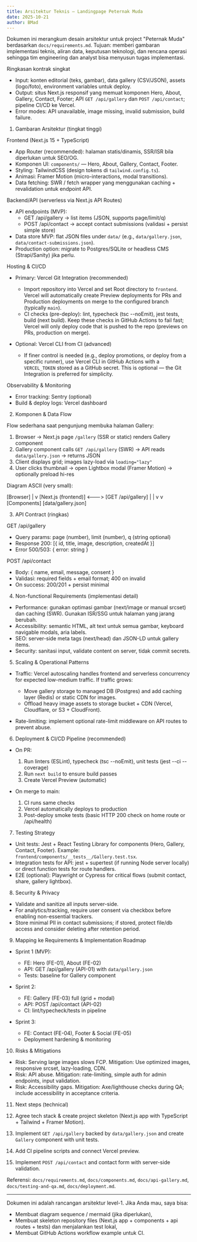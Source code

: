 ```yaml
---
title: Arsitektur Teknis — Landingpage Peternak Muda
date: 2025-10-21
author: BMad
---
```


Dokumen ini merangkum desain arsitektur untuk project "Peternak Muda" berdasarkan `docs/requirements.md`.
Tujuan: memberi gambaran implementasi teknis, aliran data, keputusan teknologi, dan rencana operasi sehingga tim engineering dan analyst bisa menyusun tugas implementasi.

Ringkasan kontrak singkat
- Input: konten editorial (teks, gambar), data gallery (CSV/JSON), assets (logo/foto), environment variables untuk deploy.
- Output: situs Next.js responsif yang memuat komponen Hero, About, Gallery, Contact, Footer; API `GET /api/gallery` dan `POST /api/contact`; pipeline CI/CD ke Vercel.
- Error modes: API unavailable, image missing, invalid submission, build failure.

1. Gambaran Arsitektur (tingkat tinggi)

Frontend (Next.js 15 + TypeScript)
- App Router (recommended): halaman statis/dinamis, SSR/ISR bila diperlukan untuk SEO/OG.
- Komponen UI: `components/` — Hero, About, Gallery, Contact, Footer.
- Styling: TailwindCSS (design tokens di `tailwind.config.ts`).
- Animasi: Framer Motion (micro-interactions, modal transitions).
- Data fetching: SWR / fetch wrapper yang menggunakan caching + revalidation untuk endpoint API.

Backend/API (serverless via Next.js API Routes)
- API endpoints (MVP):
  - GET /api/gallery -> list items (JSON, supports page/limit/q)
  - POST /api/contact -> accept contact submissions (validasi + persist simple store)
- Data store MVP: flat JSON files under `data/` (e.g., `data/gallery.json`, `data/contact-submissions.json`).
- Production option: migrate to Postgres/SQLite or headless CMS (Strapi/Sanity) jika perlu.

Hosting & CI/CD
- Primary: Vercel Git Integration (recommended)
  - Import repository into Vercel and set Root directory to `frontend`. Vercel will automatically create Preview deployments for PRs and Production deployments on merge to the configured branch (typically `main`).
  - CI checks (pre-deploy): lint, typecheck (tsc --noEmit), jest tests, build (next build). Keep these checks in GitHub Actions to fail fast; Vercel will only deploy code that is pushed to the repo (previews on PRs, production on merge).

- Optional: Vercel CLI from CI (advanced)
  - If finer control is needed (e.g., deploy promotions, or deploy from a specific runner), use Vercel CLI in GitHub Actions with a `VERCEL_TOKEN` stored as a GitHub secret. This is optional — the Git Integration is preferred for simplicity.

Observability & Monitoring
- Error tracking: Sentry (optional)
- Build & deploy logs: Vercel dashboard

2. Komponen & Data Flow

Flow sederhana saat pengunjung membuka halaman Gallery:

1. Browser -> Next.js page `/gallery` (SSR or static) renders Gallery component
2. Gallery component calls `GET /api/gallery` (SWR) -> API reads `data/gallery.json` -> returns JSON
3. Client displays grid; images lazy-load via `loading="lazy"`
4. User clicks thumbnail -> open Lightbox modal (Framer Motion) -> optionally preload hi-res

Diagram ASCII (very small):

  [Browser]
     |
     v
  [Next.js (frontend)] <---> [GET /api/gallery]
     |                          |
     v                          v
  [Components]                [data/gallery.json]

3. API Contract (ringkas)

GET /api/gallery
- Query params: page (number), limit (number), q (string optional)
- Response 200: [{ id, title, image, description, createdAt }]
- Error 500/503: { error: string }

POST /api/contact
- Body: { name, email, message, consent }
- Validasi: required fields + email format; 400 on invalid
- On success: 200/201 + persist minimal

4. Non-functional Requirements (implementasi detail)

- Performance: gunakan optimasi gambar (next/image or manual srcset) dan caching (SWR). Gunakan ISR/SSG untuk halaman yang jarang berubah.
- Accessibility: semantic HTML, alt text untuk semua gambar, keyboard navigable modals, aria labels.
- SEO: server-side meta tags (next/head) dan JSON-LD untuk gallery items.
- Security: sanitasi input, validate content on server, tidak commit secrets.

5. Scaling & Operational Patterns

- Traffic: Vercel autoscaling handles frontend and serverless concurrency for expected low-medium traffic. If traffic grows:
  - Move gallery storage to managed DB (Postgres) and add caching layer (Redis) or static CDN for images.
  - Offload heavy image assets to storage bucket + CDN (Vercel, Cloudflare, or S3 + CloudFront).

- Rate-limiting: implement optional rate-limit middleware on API routes to prevent abuse.

6. Deployment & CI/CD Pipeline (recommended)

- On PR:
  1. Run linters (ESLint), typecheck (tsc --noEmit), unit tests (jest --ci --coverage)
  2. Run `next build` to ensure build passes
  3. Create Vercel Preview (automatic)

- On merge to main:
  1. CI runs same checks
  2. Vercel automatically deploys to production
  3. Post-deploy smoke tests (basic HTTP 200 check on home route or /api/health)

7. Testing Strategy

- Unit tests: Jest + React Testing Library for components (Hero, Gallery, Contact, Footer). Example: `frontend/components/__tests__/Gallery.test.tsx`.
- Integration tests for API: jest + supertest (if running Node server locally) or direct function tests for route handlers.
- E2E (optional): Playwright or Cypress for critical flows (submit contact, share, gallery lightbox).

8. Security & Privacy

- Validate and sanitize all inputs server-side.
- For analytics/tracking, require user consent via checkbox before enabling non-essential trackers.
- Store minimal PII in contact submissions; if stored, protect file/db access and consider deleting after retention period.

9. Mapping ke Requirements & Implementation Roadmap

- Sprint 1 (MVP):
  - FE: Hero (FE-01), About (FE-02)
  - API: GET /api/gallery (API-01) with `data/gallery.json`
  - Tests: baseline for Gallery component

- Sprint 2:
  - FE: Gallery (FE-03) full (grid + modal)
  - API: POST /api/contact (API-02)
  - CI: lint/typecheck/tests in pipeline

- Sprint 3:
  - FE: Contact (FE-04), Footer & Social (FE-05)
  - Deployment hardening & monitoring

10. Risks & Mitigations

- Risk: Serving large images slows FCP. Mitigation: Use optimized images, responsive srcset, lazy-loading, CDN.
- Risk: API abuse. Mitigation: rate-limiting, simple auth for admin endpoints, input validation.
- Risk: Accessibility gaps. Mitigation: Axe/lighthouse checks during QA; include accessibility in acceptance criteria.

11. Next steps (technical)

1. Agree tech stack & create project skeleton (Next.js app with TypeScript + Tailwind + Framer Motion).
2. Implement `GET /api/gallery` backed by `data/gallery.json` and create `Gallery` component with unit tests.
3. Add CI pipeline scripts and connect Vercel preview.
4. Implement `POST /api/contact` and contact form with server-side validation.

Referensi: `docs/requirements.md`, `docs/components.md`, `docs/api-gallery.md`, `docs/testing-and-qa.md`, `docs/deployment.md`.

---

Dokumen ini adalah rancangan arsitektur level-1. Jika Anda mau, saya bisa:
- Membuat diagram sequence / mermaid (jika diperlukan),
- Membuat skeleton repository files (Next.js app + components + api routes + tests) dan menjalankan test lokal,
- Membuat GitHub Actions workflow example untuk CI.
